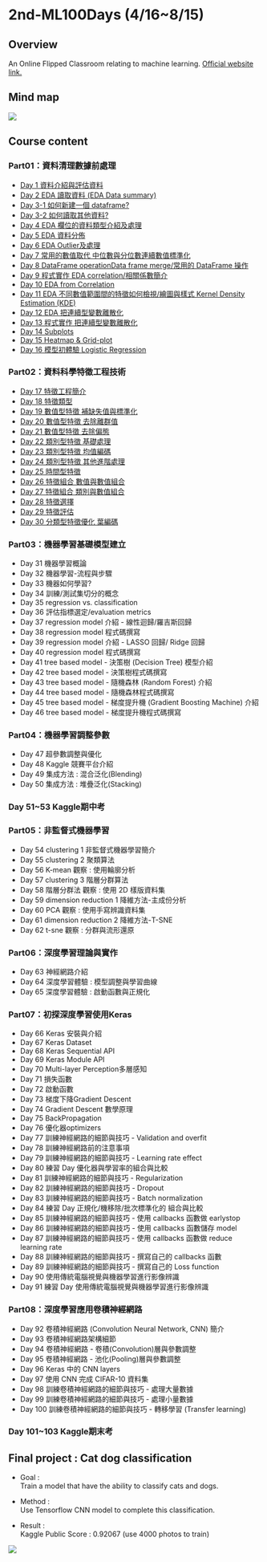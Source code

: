 # 2nd-ML100Days (4/16~8/15)
>
## Overview
An Online Flipped Classroom relating to machine learning. [Official website link.](https://ai100-2.cupoy.com/)
>
## Mind map
![](https://github.com/tailer954/2nd-ML100Days/blob/master/%E6%A9%9F%E5%99%A8%E5%AD%B8%E7%BF%92%E9%A6%AC%E6%8B%89%E6%9D%BE.png)
>
## Course content
### Part01：資料清理數據前處理
- [Day 1 資料介紹與評估資料](https://github.com/tailer954/2nd-ML100Days/blob/master/homework/Day_001_HW.ipynb)
- [Day 2 EDA 讀取資料 (EDA Data summary)](https://github.com/tailer954/2nd-ML100Days/blob/master/homework/Day_002_HW.ipynb)
- [Day 3-1 如何新建一個 dataframe?](https://github.com/tailer954/2nd-ML100Days/blob/master/homework/Day_003-1_HW.ipynb)
- [Day 3-2 如何讀取其他資料?](https://github.com/tailer954/2nd-ML100Days/blob/master/homework/Day_003-2_HW.ipynb)
- [Day 4 EDA 欄位的資料類型介紹及處理](https://github.com/tailer954/2nd-ML100Days/blob/master/homework/Day_004_HW.ipynb)
- [Day 5 EDA 資料分佈](https://github.com/tailer954/2nd-ML100Days/blob/master/homework/Day_005_HW.ipynb)
- [Day 6 EDA Outlier及處理](https://github.com/tailer954/2nd-ML100Days/blob/master/homework/Day_006_HW.ipynb)
- [Day 7 常用的數值取代 中位數與分位數連續數值標準化](https://github.com/tailer954/2nd-ML100Days/blob/master/homework/Day_007_HW.ipynb)
- [Day 8 DataFrame operationData frame merge/常用的 DataFrame 操作](https://github.com/tailer954/2nd-ML100Days/blob/master/homework/Day_008_HW.ipynb)
- [Day 9 程式實作 EDA correlation/相關係數簡介](https://github.com/tailer954/2nd-ML100Days/blob/master/homework/Day_009_HW.ipynb)
- [Day 10 EDA from Correlation](https://github.com/tailer954/2nd-ML100Days/blob/master/homework/Day_010_HW.ipynb)
- [Day 11 EDA 不同數值範圍間的特徵如何檢視/繪圖與樣式 Kernel Density Estimation (KDE)](https://github.com/tailer954/2nd-ML100Days/blob/master/homework/Day_011_HW.ipynb)
- [Day 12 EDA 把連續型變數離散化](https://github.com/tailer954/2nd-ML100Days/blob/master/homework/Day_012_HW.ipynb)
- [Day 13 程式實作 把連續型變數離散化](https://github.com/tailer954/2nd-ML100Days/blob/master/homework/Day_013_HW.ipynb)
- [Day 14 Subplots](https://github.com/tailer954/2nd-ML100Days/blob/master/homework/Day_014_HW.ipynb)
- [Day 15 Heatmap & Grid-plot](https://github.com/tailer954/2nd-ML100Days/blob/master/homework/Day_015_HW.ipynb)
- [Day 16 模型初體驗 Logistic Regression](https://github.com/tailer954/2nd-ML100Days/blob/master/homework/Day_016_HW.ipynb)
### Part02：資料科學特徵工程技術
- [Day 17 特徵工程簡介](https://github.com/tailer954/2nd-ML100Days/blob/master/homework/Day_017_HW.ipynb)
- [Day 18 特徵類型](https://github.com/tailer954/2nd-ML100Days/blob/master/homework/Day_018_HW.ipynb)
- [Day 19 數值型特徵 補缺失值與標準化](https://github.com/tailer954/2nd-ML100Days/blob/master/homework/Day_019_HW.ipynb)
- [Day 20 數值型特徵 去除離群值](https://github.com/tailer954/2nd-ML100Days/blob/master/homework/Day_020_HW.ipynb)
- [Day 21 數值型特徵 去除偏態](https://github.com/tailer954/2nd-ML100Days/blob/master/homework/Day_021_HW.ipynb)
- [Day 22 類別型特徵 基礎處理](https://github.com/tailer954/2nd-ML100Days/blob/master/homework/Day_022_HW.ipynb)
- [Day 23 類別型特徵 均值編碼](https://github.com/tailer954/2nd-ML100Days/blob/master/homework/Day_023_HW.ipynb)
- [Day 24 類別型特徵 其他進階處理](https://github.com/tailer954/2nd-ML100Days/blob/master/homework/Day_024_HW.ipynb)
- [Day 25 時間型特徵](https://github.com/tailer954/2nd-ML100Days/blob/master/homework/Day_025_HW.ipynb)
- [Day 26 特徵組合 數值與數值組合](https://github.com/tailer954/2nd-ML100Days/blob/master/homework/Day_026_HW.ipynb)
- [Day 27 特徵組合 類別與數值組合](https://github.com/tailer954/2nd-ML100Days/blob/master/homework/Day_027_HW.ipynb)
- [Day 28 特徵選擇](https://github.com/tailer954/2nd-ML100Days/blob/master/homework/Day_028_HW.ipynb)
- [Day 29 特徵評估](https://github.com/tailer954/2nd-ML100Days/blob/master/homework/Day_029_HW.ipynb)
- [Day 30 分類型特徵優化 葉編碼](https://github.com/tailer954/2nd-ML100Days/blob/master/homework/Day_030_HW.ipynb)
### Part03：機器學習基礎模型建立
- Day 31 機器學習概論
- Day 32 機器學習-流程與步驟
- Day 33 機器如何學習?
- Day 34 訓練/測試集切分的概念
- Day 35 regression vs. classification
- Day 36 評估指標選定/evaluation metrics
- Day 37 regression model 介紹 - 線性迴歸/羅吉斯回歸
- Day 38 regression model 程式碼撰寫
- Day 39 regression model 介紹 - LASSO 回歸/ Ridge 回歸
- Day 40 regression model 程式碼撰寫
- Day 41 tree based model - 決策樹 (Decision Tree) 模型介紹
- Day 42 tree based model - 決策樹程式碼撰寫
- Day 43 tree based model - 隨機森林 (Random Forest) 介紹
- Day 44 tree based model - 隨機森林程式碼撰寫
- Day 45 tree based model - 梯度提升機 (Gradient Boosting Machine) 介紹
- Day 46 tree based model - 梯度提升機程式碼撰寫
### Part04：機器學習調整參數
- Day 47 超參數調整與優化
- Day 48 Kaggle 競賽平台介紹
- Day 49 集成方法 : 混合泛化(Blending)
- Day 50 集成方法 : 堆疊泛化(Stacking)
>
### Day 51~53 Kaggle期中考
>
### Part05：非監督式機器學習
- Day 54 clustering 1 非監督式機器學習簡介
- Day 55 clustering 2 聚類算法
- Day 56 K-mean 觀察 : 使用輪廓分析
- Day 57 clustering 3 階層分群算法
- Day 58 階層分群法 觀察 : 使用 2D 樣版資料集
- Day 59 dimension reduction 1 降維方法-主成份分析
- Day 60 PCA 觀察 : 使用手寫辨識資料集
- Day 61 dimension reduction 2 降維方法-T-SNE
- Day 62 t-sne 觀察 : 分群與流形還原
### Part06：深度學習理論與實作
- Day 63 神經網路介紹
- Day 64 深度學習體驗 : 模型調整與學習曲線
- Day 65 深度學習體驗 : 啟動函數與正規化
### Part07：初探深度學習使用Keras
- Day 66 Keras 安裝與介紹
- Day 67 Keras Dataset
- Day 68 Keras Sequential API
- Day 69 Keras Module API
- Day 70 Multi-layer Perception多層感知
- Day 71 損失函數
- Day 72 啟動函數
- Day 73 梯度下降Gradient Descent
- Day 74 Gradient Descent 數學原理
- Day 75 BackPropagation
- Day 76 優化器optimizers
- Day 77 訓練神經網路的細節與技巧 - Validation and overfit
- Day 78 訓練神經網路前的注意事項
- Day 79 訓練神經網路的細節與技巧 - Learning rate effect
- Day 80 練習 Day 優化器與學習率的組合與比較
- Day 81 訓練神經網路的細節與技巧 - Regularization
- Day 82 訓練神經網路的細節與技巧 - Dropout
- Day 83 訓練神經網路的細節與技巧 - Batch normalization
- Day 84 練習 Day 正規化/機移除/批次標準化的 組合與比較
- Day 85 訓練神經網路的細節與技巧 - 使用 callbacks 函數做 earlystop
- Day 86 訓練神經網路的細節與技巧 - 使用 callbacks 函數儲存 model
- Day 87 訓練神經網路的細節與技巧 - 使用 callbacks 函數做 reduce learning rate
- Day 88 訓練神經網路的細節與技巧 - 撰寫自己的 callbacks 函數
- Day 89 訓練神經網路的細節與技巧 - 撰寫自己的 Loss function
- Day 90 使用傳統電腦視覺與機器學習進行影像辨識
- Day 91 練習 Day 使用傳統電腦視覺與機器學習進行影像辨識
### Part08：深度學習應用卷積神經網路
- Day 92 卷積神經網路 (Convolution Neural Network, CNN) 簡介
- Day 93 卷積神經網路架構細節
- Day 94 卷積神經網路 - 卷積(Convolution)層與參數調整
- Day 95 卷積神經網路 - 池化(Pooling)層與參數調整
- Day 96 Keras 中的 CNN layers
- Day 97 使用 CNN 完成 CIFAR-10 資料集
- Day 98 訓練卷積神經網路的細節與技巧 - 處理大量數據
- Day 99 訓練卷積神經網路的細節與技巧 - 處理小量數據
- Day 100 訓練卷積神經網路的細節與技巧 - 轉移學習 (Transfer learning)
>
### Day 101~103 Kaggle期末考
>
## Final project : Cat dog classification
- Goal :    
Train a model that have the ability to classify cats and dogs.
>
- Method :    
Use Tensorflow CNN model to complete this classification.
>
- Result :    
Kaggle Public Score : 0.92067 (use 4000 photos to train)   
>
>
>
>
![](https://github.com/tailer954/2nd-ML100Days/blob/master/Final%20project%20%E3%80%81Cat%20dog%20classification/Final%20Project%20Score.PNG)
>
